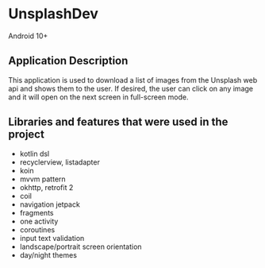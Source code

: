 # UnsplashDev
Android 10+

## Application Description
This application is used to download a list of images from the Unsplash web api and shows them to the user. If desired, the user can click on any image and it will open on the next screen in full-screen mode.

## Libraries and features that were used in the project
- kotlin dsl
- recyclerview, listadapter
- koin
- mvvm pattern
- okhttp, retrofit 2
- coil
- navigation jetpack
- fragments
- one activity
- coroutines
- input text validation
- landscape/portrait screen orientation
- day/night themes
